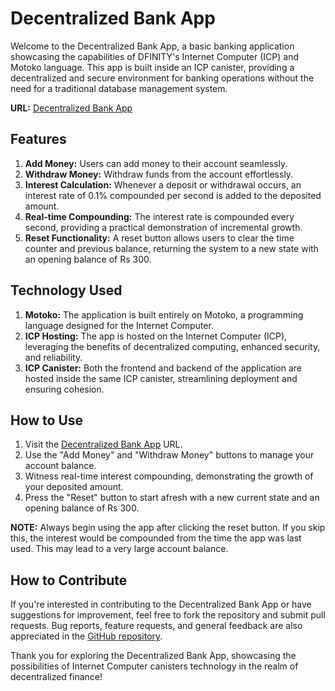 # Decentralized Bank App

Welcome to the Decentralized Bank App, a basic banking application showcasing the capabilities of DFINITY's Internet Computer (ICP) and Motoko language. This app is built inside an ICP canister, providing a decentralized and secure environment for banking operations without the need for a traditional database management system.

**URL:** [Decentralized Bank App](#)

## Features

1. **Add Money:** Users can add money to their account seamlessly.
2. **Withdraw Money:** Withdraw funds from the account effortlessly.
3. **Interest Calculation:** Whenever a deposit or withdrawal occurs, an interest rate of 0.1% compounded per second is added to the deposited amount.
4. **Real-time Compounding:** The interest rate is compounded every second, providing a practical demonstration of incremental growth.
5. **Reset Functionality:** A reset button allows users to clear the time counter and previous balance, returning the system to a new state with an opening balance of Rs 300.

## Technology Used

1. **Motoko:** The application is built entirely on Motoko, a programming language designed for the Internet Computer.
2. **ICP Hosting:** The app is hosted on the Internet Computer (ICP), leveraging the benefits of decentralized computing, enhanced security, and reliability.
3. **ICP Canister:** Both the frontend and backend of the application are hosted inside the same ICP canister, streamlining deployment and ensuring cohesion.

## How to Use

1. Visit the [Decentralized Bank App](https://wdh76-myaaa-aaaal-adoga-cai.icp0.io/) URL.
2. Use the "Add Money" and "Withdraw Money" buttons to manage your account balance.
3. Witness real-time interest compounding, demonstrating the growth of your deposited amount.
4. Press the "Reset" button to start afresh with a new current state and an opening balance of Rs 300.

**NOTE:** Always begin using the app after clicking the reset button. If you skip this, the interest would be compounded from the time the app was last used. This may lead to a very large account balance.

## How to Contribute

If you're interested in contributing to the Decentralized Bank App or have suggestions for improvement, feel free to fork the repository and submit pull requests. Bug reports, feature requests, and general feedback are also appreciated in the [GitHub repository](https://github.com/yourrepository).

Thank you for exploring the Decentralized Bank App, showcasing the possibilities of Internet Computer canisters technology in the realm of decentralized finance!
